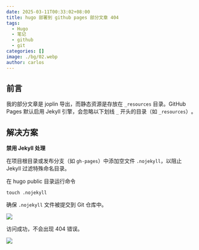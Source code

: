 ```yaml
---
date: 2025-03-11T00:33:02+08:00
title: hugo 部署到 github pages 部分文章 404
tags:
  - Hugo
  - 笔记
  - github
  - git
categories: []
image: ./bg/02.webp
author: carlos
---
```


## 前言

我的部分文章是 joplin 导出，而静态资源是存放在 `_resources` 目录。GitHub Pages 默认启用 Jekyll 引擎，会忽略以下划线 `_` 开头的目录（如 `_resources`）‌。

## 解决方案

**禁用 Jekyll 处理**

在项目根目录或发布分支（如 `gh-pages`）中添加空文件 `.nojekyll`，以阻止 Jekyll 过滤特殊命名目录‌。

在 hugo public 目录运行命令

```shell
touch .nojekyll
```

确保 `.nojekyll` 文件被提交到 Git 仓库中。

![](../00-assets/Pasted%20image%2020250311003040.png)

访问成功，不会出现 404 错误。

![](../00-assets/Pasted%20image%2020250311003236.png)